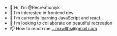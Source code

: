 - 👋 Hi, I’m @Recreationiyk
- 👀 I’m interested in frontend dev
- 🌱 I’m currently learning JavaScript and react..
- 💞️ I’m looking to collaborate on beautiful recreation 
- 📫 How to reach me ...mxwllbs@gmail.com

<!---
Recreationiyk/Recreationiyk is a ✨ special ✨ repository because its `README.md` (this file) appears on your GitHub profile.
You can click the Preview link to take a look at your changes.
--->
